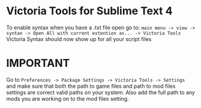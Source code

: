 # Victoria Tools for Sublime Text 4

To enable syntax when you have a .txt file open go to:
`main menu -> view -> syntax -> Open All with current extention as... -> Victoria Tools`
Victoria Syntax should now show up for all your script files

# IMPORTANT

Go to
`Preferences -> Package Settings -> Victoria Tools -> Settings`
and make sure that both the path to game files and path to mod files settings are correct valid paths on your system.
Also add the full path to any mods you are working on to the mod files setting.